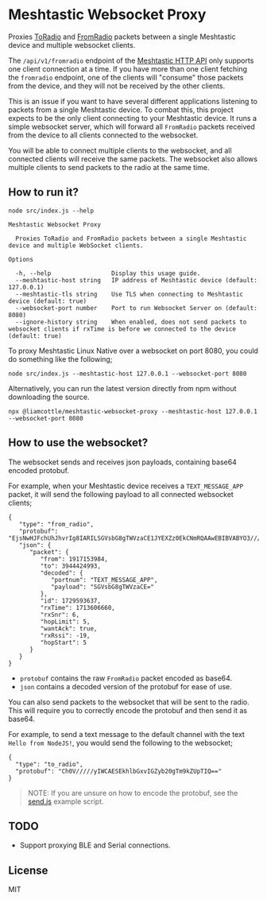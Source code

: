 # Meshtastic Websocket Proxy

Proxies [ToRadio](https://buf.build/meshtastic/protobufs/docs/main:meshtastic#meshtastic.ToRadio) and [FromRadio](https://buf.build/meshtastic/protobufs/docs/main:meshtastic#meshtastic.FromRadio) packets between a single Meshtastic device and multiple websocket clients.

The `/api/v1/fromradio` endpoint of the [Meshtastic HTTP API](https://meshtastic.org/docs/development/device/http-api/) only supports one client connection at a time. If you have more than one client fetching the `fromradio` endpoint, one of the clients will "consume" those packets from the device, and they will not be received by the other clients.

This is an issue if you want to have several different applications listening to packets from a single Meshtastic device. To combat this, this project expects to be the only client connecting to your Meshtastic device. It runs a simple websocket server, which will forward all `FromRadio` packets received from the device to all clients connected to the websocket.

You will be able to connect multiple clients to the websocket, and all connected clients will receive the same packets. The websocket also allows multiple clients to send packets to the radio at the same time.

## How to run it?

```
node src/index.js --help
```

```
Meshtastic Websocket Proxy

  Proxies ToRadio and FromRadio packets between a single Meshtastic device and multiple WebSocket clients.                                                   

Options

  -h, --help                 Display this usage guide.
  --meshtastic-host string   IP address of Meshtastic device (default: 127.0.0.1)
  --meshtastic-tls string    Use TLS when connecting to Meshtastic device (default: true)
  --websocket-port number    Port to run Websocket Server on (default: 8080)
  --ignore-history string    When enabled, does not send packets to websocket clients if rxTime is before we connected to the device (default: true)
```

To proxy Meshtastic Linux Native over a websocket on port 8080, you could do something like the following;

```
node src/index.js --meshtastic-host 127.0.0.1 --websocket-port 8080
```

Alternatively, you can run the latest version directly from npm without downloading the source.

```
npx @liamcottle/meshtastic-websocket-proxy --meshtastic-host 127.0.0.1 --websocket-port 8080
```

## How to use the websocket?

The websocket sends and receives json payloads, containing base64 encoded protobuf.

For example, when your Meshtastic device receives a `TEXT_MESSAGE_APP` packet, it will send the following payload to all connected websocket clients;

```
{
   "type": "from_radio",
   "protobuf": "EjsNwHJFchUhJhvrIg8IARILSGVsbG8gTWVzaCE1JYEXZz0EkCNmRQAAwEBIBVABYO3//////////wF4BQ==",
   "json": {
      "packet": {
         "from": 1917153984,
         "to": 3944424993,
         "decoded": {
            "portnum": "TEXT_MESSAGE_APP",
            "payload": "SGVsbG8gTWVzaCE="
         },
         "id": 1729593637,
         "rxTime": 1713606660,
         "rxSnr": 6,
         "hopLimit": 5,
         "wantAck": true,
         "rxRssi": -19,
         "hopStart": 5
      }
   }
}
```

- `protobuf` contains the raw `FromRadio` packet encoded as base64.
- `json` contains a decoded version of the protobuf for ease of use.

You can also send packets to the websocket that will be sent to the radio. This will require you to correctly encode the protobuf and then send it as base64.

For example, to send a text message to the default channel with the text `Hello from NodeJS!`, you would send the following to the websocket;

```
{
  "type": "to_radio",
  "protobuf": "Ch0V/////yIWCAESEkhlbGxvIGZyb20gTm9kZUpTIQ=="
}
```

> NOTE: If you are unsure on how to encode the protobuf, see the [send.js](./examples/send.js) example script.

## TODO

- Support proxying BLE and Serial connections.

## License

MIT
